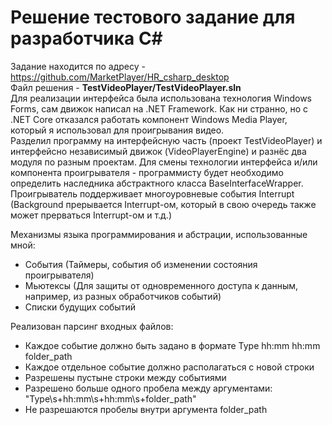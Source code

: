 # Решение тестового задание для разработчика C#
Задание находится по адресу - https://github.com/MarketPlayer/HR_csharp_desktop  
Файл решения - **TestVideoPlayer/TestVideoPlayer.sln**  
Для реализации интерфейса была использована технология Windows Forms, сам движок написал на .NET Framework. Как ни странно, но с .NET Core отказался работать компонент Windows Media Player, который я использовал для проигрывания видео.  
Разделил программу на интерфейсную часть (проект TestVideoPlayer) и интерфейсно независимый движок (VideoPlayerEngine) и разнёс два модуля по разным проектам.
Для смены технологии интерфейса и/или компонента проигрывателя - программисту будет необходимо определить наследника абстрактного класса BaseInterfaceWrapper.  
Проигрыватель поддерживает многоуровневые события Interrupt (Background прерывается Interrupt-ом, который в свою очередь также может прерваться Interrupt-ом и т.д.)  
  
Механизмы языка программирования и абстрации, использованные мной:  
- События (Таймеры, события об изменении состояния проигрывателя)
- Мьютексы (Для защиты от одновременного доступа к данным, например, из разных обработчиков событий)
- Списки будущих событий  
  
Реализован парсинг входных файлов:  
- Каждое событие должно быть задано в формате Type hh:mm hh:mm folder_path  
- Каждое отдельное событие должно располагаться с новой строки  
- Разрешены пустыне строки между событиями  
- Разрешено больше одного пробела между аргументами: "Type\s+hh:mm\s+hh:mm\s+folder_path"  
- Не разрешаются пробелы внутри аргумента folder_path

